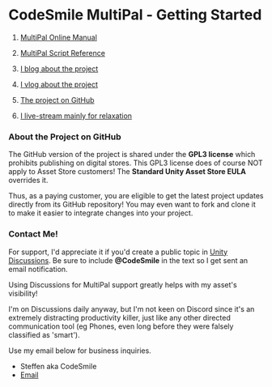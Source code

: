 # CodeSmile MultiPal - Getting Started

1. [MultiPal Online Manual](https://docs.google.com/document/d/1WT904e9xSDHCVtjHDG971sd1lHsolq2cog3E8rnlBaI/edit?usp=sharing)

3. [MultiPal Script Reference](https://codesmile-0000011110110111.github.io/WriteBetterNetcode)

2. [I blog about the project](https://codesmile.de/write-better-netcode/) 

2. [I vlog about the project](https://www.youtube.com/@codesmile)

4. [The project on GitHub](https://github.com/CodeSmile-0000011110110111/WriteBetterNetcode) 

5. [I live-stream mainly for relaxation](https://www.twitch.tv/autisticgamedev) 

### About the Project on GitHub  
The GitHub version of the project is shared under the **GPL3 license** which prohibits publishing on digital stores. This GPL3 license does of course NOT apply to Asset Store customers! The **Standard Unity Asset Store EULA** overrides it.

Thus, as a paying customer, you are eligible to get the latest project updates directly from its GitHub repository! You may even want to fork and clone it to make it easier to integrate changes into your project.

### Contact Me!

For support, I'd appreciate it if you'd create a public topic in [Unity Discussions](https://discussions.unity.com/). Be sure to include **@CodeSmile** in the text so I get sent an email notification. 

Using Discussions for MultiPal support greatly helps with my asset's visibility! 

I'm on Discussions daily anyway, but I'm not keen on Discord since it's an extremely distracting productivity killer, just like any other directed communication tool (eg Phones, even long before they were falsely classified as 'smart').

Use my email below for business inquiries.

- Steffen aka CodeSmile
- [Email](mailto:steffen@codesmile.de)
